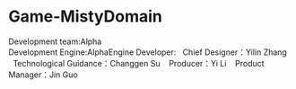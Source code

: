 # Game-MistyDomain
Development team:Alpha      
Development Engine:AlphaEngine
Developer: 
    Chief Designer：Yilin Zhang 
    Technological Guidance：Changgen Su 
    Producer：Yi Li 
    Product Manager：Jin Guo 
